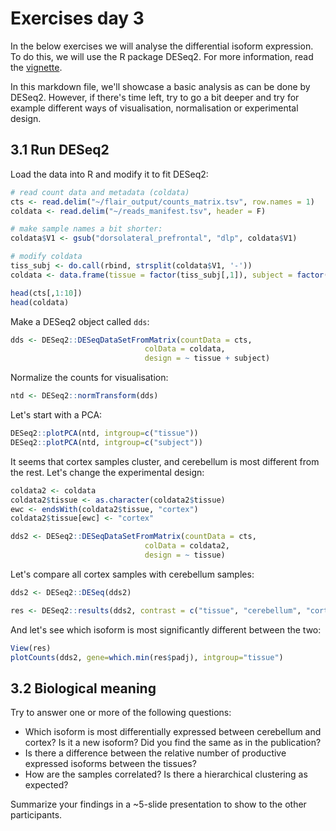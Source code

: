 # Exercises day 3

In the below exercises we will analyse the differential isoform expression. To do this, we will use the R package DESeq2. For more information, read the [vignette](https://bioconductor.org/packages/release/bioc/vignettes/DESeq2/inst/doc/DESeq2.html).

In this markdown file, we'll showcase a basic analysis as can be done by DESeq2. However, if there's time left, try to go a bit deeper and try for example different ways of visualisation, normalisation or experimental design.

## 3.1 Run DESeq2

Load the data into R and modify it to fit DESeq2:

```r
# read count data and metadata (coldata)
cts <- read.delim("~/flair_output/counts_matrix.tsv", row.names = 1)
coldata <- read.delim("~/reads_manifest.tsv", header = F)

# make sample names a bit shorter:
coldata$V1 <- gsub("dorsolateral_prefrontal", "dlp", coldata$V1)

# modify coldata
tiss_subj <- do.call(rbind, strsplit(coldata$V1, '-'))
coldata <- data.frame(tissue = factor(tiss_subj[,1]), subject = factor(tiss_subj[,2]), row.names = coldata$V1)

head(cts[,1:10])
head(coldata)

```

Make a DESeq2 object called `dds`:

```r
dds <- DESeq2::DESeqDataSetFromMatrix(countData = cts,
                              colData = coldata,
                              design = ~ tissue + subject)
```

Normalize the counts for visualisation:

```r
ntd <- DESeq2::normTransform(dds)
```

Let's start with a PCA:

```r
DESeq2::plotPCA(ntd, intgroup=c("tissue"))
DESeq2::plotPCA(ntd, intgroup=c("subject"))
```

It seems that cortex samples cluster, and cerebellum is most different from the rest. Let's change the experimental design:

```r
coldata2 <- coldata
coldata2$tissue <- as.character(coldata2$tissue)
ewc <- endsWith(coldata2$tissue, "cortex")
coldata2$tissue[ewc] <- "cortex"

dds2 <- DESeq2::DESeqDataSetFromMatrix(countData = cts,
                              colData = coldata2,
                              design = ~ tissue)
```

Let's compare all cortex samples with cerebellum samples:

```r
dds2 <- DESeq2::DESeq(dds2)

res <- DESeq2::results(dds2, contrast = c("tissue", "cerebellum", "cortex"))
```

And let's see which isoform is most significantly different between the two:

```r
View(res)
plotCounts(dds2, gene=which.min(res$padj), intgroup="tissue")
```

## 3.2 Biological meaning

Try to answer one or more of the following questions:
* Which isoform is most differentially expressed between cerebellum and cortex? Is it a new isoform? Did you find the same as in the publication?
* Is there a difference between the relative number of productive expressed isoforms between the tissues?
* How are the samples correlated? Is there a hierarchical clustering as expected?

Summarize your findings in a ~5-slide presentation to show to the other participants.
